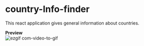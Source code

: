 # country-Info-finder
This react application gives general information about countries.</br>


**Preview**</br>
![ezgif com-video-to-gif](https://github.com/AvikNayak22/Country-Info-Finder/assets/110925067/9e4a2f3a-3b63-47b0-9d92-3dee7acab4f6)
